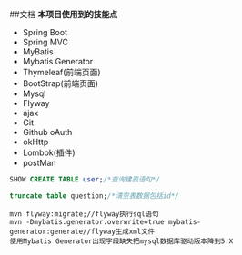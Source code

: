 ##文档
**本项目使用到的技能点**
- Spring Boot
- Spring MVC
- MyBatis
- Mybatis Generator
- Thymeleaf(前端页面)
- BootStrap(前端页面)
- Mysql
- Flyway
- ajax
- Git
- Github oAuth
- okHttp
- Lombok(插件)
- postMan

```sql
SHOW CREATE TABLE user;/*查询建表语句*/
```
```sql
truncate table question;/*清空表数据包括id*/
```
```text
mvn flyway:migrate;//flyway执行sql语句
mvn -Dmybatis.generator.overwrite=true mybatis-generator:generate//flyway生成xml文件
使用Mybatis Generator出现字段缺失把mysql数据库驱动版本降到5.X
```
